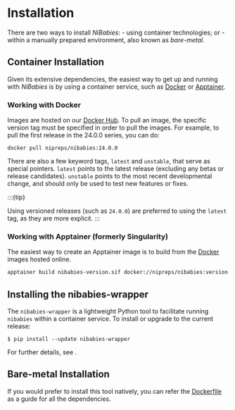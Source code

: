 # Installation

There are two ways to install *NiBabies*:
    - using container technologies; or
    - within a manually prepared environment, also known as *bare-metal*.

## Container Installation

Given its extensive dependencies, the easiest way to get up and running with *NiBabies* is by using a container service, such as [Docker](https://www.docker.com/get-started) or [Apptainer](https://apptainer.org/).

### Working with Docker

Images are hosted on our [Docker Hub](https://hub.docker.com/r/nipreps/nibabies).
To pull an image, the specific version tag must be specified in order to pull the images.
For example, to pull the first release in the 24.0.0 series, you can do:

```shell
docker pull nipreps/nibabies:24.0.0
```

There are also a few keyword tags, `latest` and `unstable`, that serve as special pointers.
`latest` points to the latest release (excluding any betas or release candidates).
`unstable` points to the most recent developmental change, and should only be used to test new features or fixes.

:::{tip}

Using versioned releases (such as `24.0.0`) are preferred to using the `latest` tag, as they are more explicit.
:::

### Working with Apptainer (formerly Singularity)

The easiest way to create an Apptainer image is to build from the [Docker](#working-with-docker) images hosted online.

```bash
apptainer build nibabies-version.sif docker://nipreps/nibabies:version
```

## Installing the nibabies-wrapper

The `nibabies-wrapper` is a lightweight Python tool to facilitate running `nibabies` within a container service.
To install or upgrade to the current release:
```
$ pip install --update nibabies-wrapper
```

For further details, see [](usage.md#using-the-nibabies-wrapper).

## Bare-metal Installation

If you would prefer to install this tool natively, you can refer the [Dockerfile](https://github.com/nipreps/nibabies/blob/master/Dockerfile) as a guide for all the dependencies.
